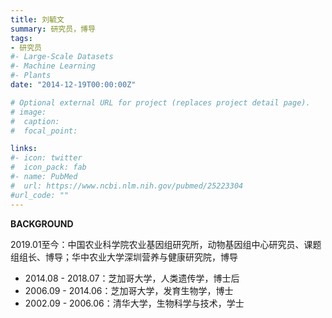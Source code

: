 ```yaml
---
title: 刘毓文
summary: 研究员，博导
tags:
- 研究员
#- Large-Scale Datasets
#- Machine Learning
#- Plants
date: "2014-12-19T00:00:00Z"

# Optional external URL for project (replaces project detail page).
# image:
#  caption: 
#  focal_point: 

links:
#- icon: twitter
#  icon_pack: fab
#- name: PubMed
#  url: https://www.ncbi.nlm.nih.gov/pubmed/25223304
#url_code: ""
---
```


**BACKGROUND**

​           2019.01至今：中国农业科学院农业基因组研究所，动物基因组中心研究员、课题组组长、博导；华中农业大学深圳营养与健康研究院，博导

* 2014.08 - 2018.07：芝加哥大学，人类遗传学，博士后   
* 2006.09 - 2014.06：芝加哥大学，发育生物学，博士 
* 2002.09 - 2006.06：清华大学，生物科学与技术，学士 